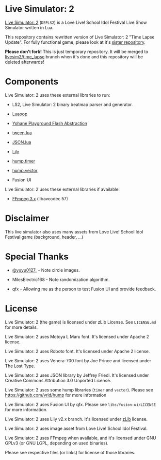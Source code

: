 Live Simulator: 2
=================

[Live Simulator: 2](https://github.com/MikuAuahDark/livesim2) (`DEPLS2`) is a Love Live! School Idol Festival Live Show Simulator written in Lua.

This repository contains rewritten version of Live Simulator: 2 "Time Lapse Update". For fully functional game, please look at it's [sister repository](https://github.com/MikuAuahDark/livesim2).

**Please don't fork!** This is just temporary repository. It will be merged to [livesim2/time_lapse](https://github.com/MikuAuahDark/livesim2/tree/time_lapse) branch when it's done and this repository will be deleted afterwards!

Components
==========

Live Simulator: 2 uses these external libraries to run:

* LS2, Live Simulator: 2 binary beatmap parser and generator.

* [Luaoop](https://github.com/ImagicTheCat/Luaoop)

* [Yohane Playground Flash Abstraction](https://github.com/MikuAuahDark/Yohane)

* [tween.lua](https://github.com/kikito/tween.lua)

* [JSON.lua](http://regex.info/blog/lua/json)

* [Lily](https://github.com/MikuAuahDark/lily)

* [hump.timer](https://github.com/vrld/hump)

* [hump.vector](https://github.com/vrld/hump)

* Fusion UI

Live Simulator: 2 uses these external libraries if available:

* [FFmpeg 3.x](http://ffmpeg.org/) (libavcodec 57)

Disclaimer
==========

This live simulator also uses many assets from Love Live! School Idol Festival game (background, header, ...)

Special Thanks
==============

* [@yuyu0127_](https://twitter.com/yuyu0127_) - Note circle images.

* MilesElectric168 - Note randomization algorithm.

* qfx - Allowing me as the person to test Fusion UI and provide feedback.

License
=======

Live Simulator: 2 (the game) is licensed under zLib License. See `LICENSE.md` for more details.

Live Simulator: 2 uses Motoya L Maru font. It's licensed under Apache 2 license.

Live Simulator: 2 uses Roboto font. It's licensed under Apache 2 license.

Live Simulator: 2 uses Venera-700 font by Joe Prince and licensed under The Lost Type.

Live Simulator: 2 uses JSON library by Jeffrey Friedl. It's licensed under Creative Commons Attribution 3.0 Unported License.

Live Simulator: 2 uses some hump libraries (`timer` and `vector`). Please see https://github.com/vrld/hump for more information

Live Simulator: 2 uses Fusion UI by qfx. Please see `libs/fusion-ui/LICENSE` for more information.

Live Simulator: 2 uses Lily v2.x branch. It's licensed under [zLib](https://github.com/MikuAuahDark/lily/blob/master/LICENSE.md) license.

Live Simulator: 2 uses image asset from Love Live! School Idol Festival.

Live Simulator: 2 uses FFmpeg when available, and it's licensed under GNU GPLv3 (or GNU LGPL, depending on used binaries).

Please see respective files (or links) for license of those libraries.
